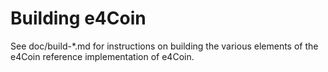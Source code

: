 Building e4Coin
=============

See doc/build-*.md for instructions on building the various
elements of the e4Coin reference implementation of e4Coin.
